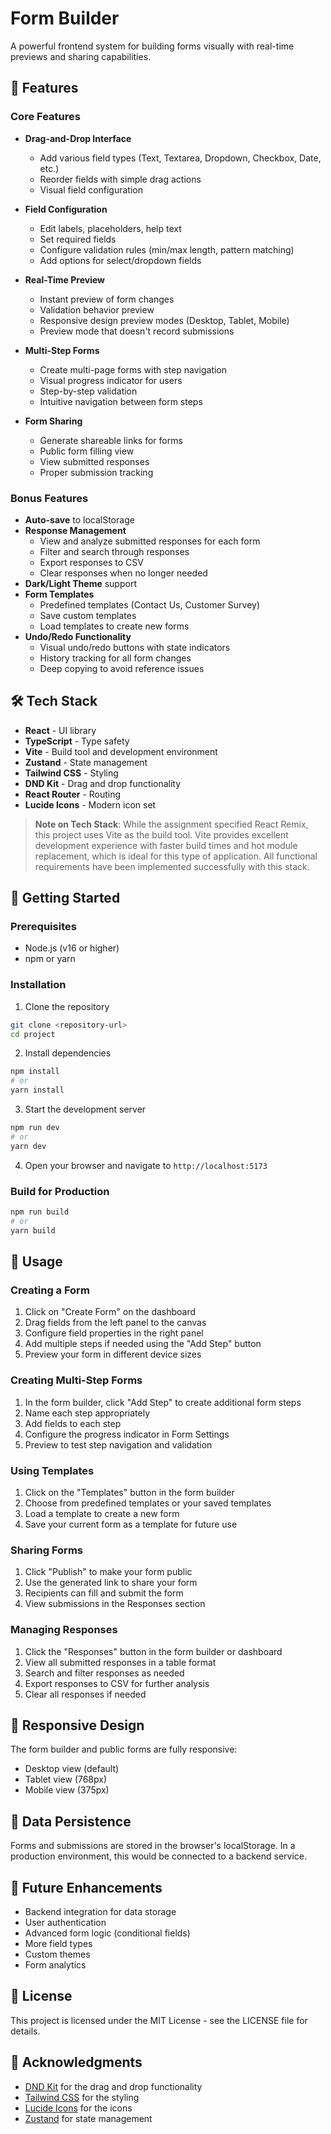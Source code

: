 # Form Builder

A powerful frontend system for building forms visually with real-time previews and sharing capabilities.

## 🌟 Features

### Core Features
- **Drag-and-Drop Interface**
  - Add various field types (Text, Textarea, Dropdown, Checkbox, Date, etc.)
  - Reorder fields with simple drag actions
  - Visual field configuration
  
- **Field Configuration**
  - Edit labels, placeholders, help text
  - Set required fields
  - Configure validation rules (min/max length, pattern matching)
  - Add options for select/dropdown fields
  
- **Real-Time Preview**
  - Instant preview of form changes
  - Validation behavior preview
  - Responsive design preview modes (Desktop, Tablet, Mobile)
  - Preview mode that doesn't record submissions
  
- **Multi-Step Forms**
  - Create multi-page forms with step navigation
  - Visual progress indicator for users
  - Step-by-step validation
  - Intuitive navigation between form steps
  
- **Form Sharing**
  - Generate shareable links for forms
  - Public form filling view
  - View submitted responses
  - Proper submission tracking

### Bonus Features
- **Auto-save** to localStorage
- **Response Management**
  - View and analyze submitted responses for each form
  - Filter and search through responses
  - Export responses to CSV
  - Clear responses when no longer needed
- **Dark/Light Theme** support
- **Form Templates**
  - Predefined templates (Contact Us, Customer Survey)
  - Save custom templates
  - Load templates to create new forms
- **Undo/Redo Functionality**
  - Visual undo/redo buttons with state indicators
  - History tracking for all form changes
  - Deep copying to avoid reference issues

## 🛠️ Tech Stack

- **React** - UI library
- **TypeScript** - Type safety
- **Vite** - Build tool and development environment
- **Zustand** - State management
- **Tailwind CSS** - Styling
- **DND Kit** - Drag and drop functionality
- **React Router** - Routing
- **Lucide Icons** - Modern icon set

> **Note on Tech Stack**: While the assignment specified React Remix, this project uses Vite as the build tool. Vite provides excellent development experience with faster build times and hot module replacement, which is ideal for this type of application. All functional requirements have been implemented successfully with this stack.

## 🚀 Getting Started

### Prerequisites
- Node.js (v16 or higher)
- npm or yarn

### Installation

1. Clone the repository
```bash
git clone <repository-url>
cd project
```

2. Install dependencies
```bash
npm install
# or
yarn install
```

3. Start the development server
```bash
npm run dev
# or
yarn dev
```

4. Open your browser and navigate to `http://localhost:5173`

### Build for Production

```bash
npm run build
# or
yarn build
```

## 📝 Usage

### Creating a Form
1. Click on "Create Form" on the dashboard
2. Drag fields from the left panel to the canvas
3. Configure field properties in the right panel
4. Add multiple steps if needed using the "Add Step" button
5. Preview your form in different device sizes

### Creating Multi-Step Forms
1. In the form builder, click "Add Step" to create additional form steps
2. Name each step appropriately
3. Add fields to each step
4. Configure the progress indicator in Form Settings
5. Preview to test step navigation and validation

### Using Templates
1. Click on the "Templates" button in the form builder
2. Choose from predefined templates or your saved templates
3. Load a template to create a new form
4. Save your current form as a template for future use

### Sharing Forms
1. Click "Publish" to make your form public
2. Use the generated link to share your form
3. Recipients can fill and submit the form
4. View submissions in the Responses section

### Managing Responses
1. Click the "Responses" button in the form builder or dashboard
2. View all submitted responses in a table format
3. Search and filter responses as needed
4. Export responses to CSV for further analysis
5. Clear all responses if needed

## 📱 Responsive Design

The form builder and public forms are fully responsive:
- Desktop view (default)
- Tablet view (768px)
- Mobile view (375px)

## 🔄 Data Persistence

Forms and submissions are stored in the browser's localStorage. In a production environment, this would be connected to a backend service.

## 🧪 Future Enhancements

- Backend integration for data storage
- User authentication
- Advanced form logic (conditional fields)
- More field types
- Custom themes
- Form analytics

## 📄 License

This project is licensed under the MIT License - see the LICENSE file for details.

## 🙏 Acknowledgments

- [DND Kit](https://dndkit.com/) for the drag and drop functionality
- [Tailwind CSS](https://tailwindcss.com/) for the styling
- [Lucide Icons](https://lucide.dev/) for the icons
- [Zustand](https://github.com/pmndrs/zustand) for state management